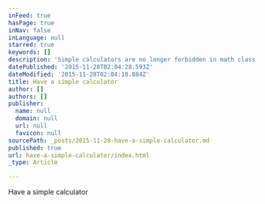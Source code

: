 ```yaml
---
inFeed: true
hasPage: true
inNav: false
inLanguage: null
starred: true
keywords: []
description: 'Simple calculators are no longer forbidden in math class, in fact, I AM REQUIRING YOU HAVE ONE.'
datePublished: '2015-11-28T02:04:28.593Z'
dateModified: '2015-11-28T02:04:10.884Z'
title: Have a simple calculator
author: []
authors: []
publisher:
  name: null
  domain: null
  url: null
  favicon: null
sourcePath: _posts/2015-11-28-have-a-simple-calculator.md
published: true
url: have-a-simple-calculator/index.html
_type: Article

---
```

Have a simple calculator